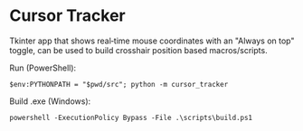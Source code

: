# Cursor Tracker

Tkinter app that shows real‑time mouse coordinates with an "Always on top" toggle, can be used to build crosshair position based macros/scripts.

Run (PowerShell):
```
$env:PYTHONPATH = "$pwd/src"; python -m cursor_tracker
```

Build .exe (Windows):
```
powershell -ExecutionPolicy Bypass -File .\scripts\build.ps1
```

